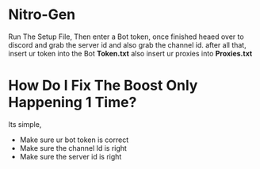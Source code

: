 # Nitro-Gen

Run The Setup File, Then enter a Bot token, once finished heaed over to discord and grab the server id and also grab the channel id.
after all that, insert ur token into the Bot **Token.txt** also insert ur proxies into **Proxies.txt**

# How Do I Fix The Boost Only Happening 1 Time?

Its simple,
- Make sure ur bot token is correct
- Make sure the channel Id is right
- Make sure the server id is right
